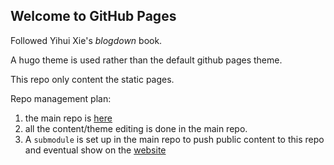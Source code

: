 ## Welcome to GitHub Pages

Followed Yihui Xie's _blogdown_ book.

A hugo theme is used rather than the default github pages theme. 

This repo only content the static pages. 

Repo management plan:

1. the main repo is [here](https://github.com/frank0434/ApsimDoc.git)  
2. all the content/theme editing is done in the main repo.   
3. A `submodule` is set up in the main repo to push public content to this repo and eventual show on the [website](https://frank0434.github.io/)
